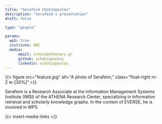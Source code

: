 ```yaml
---
title: "Serafeim Chatzopoulos"
description: "Serafeim's presentation"
draft: false

type: "people"

params:
  wp5: true
  institute: ARC
  media:
      email: schatz@athenarc.gr
      github: schatzopoulos
      linkedin: schatzopoulos
---
```


{{< figure src="feature.jpg" alt="A photo of Serafeim," class="float-right m-2 w-[30%]" >}}

Serafeim is a Research Associate at the Information Management Systems Institute (IMSI) of the ATHENA Research Center, specializing in information retrieval and scholarly knowledge graphs. In the context of EVERSE, he is involved in WP5. 

{{< insert-media-links >}}
